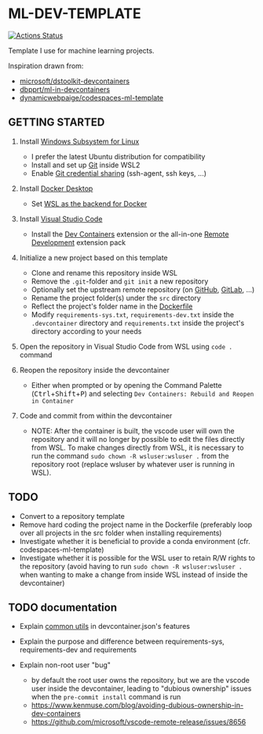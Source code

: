 # ML-DEV-TEMPLATE

[![Actions Status](https://github.com/julianlatest/ml-dev-template/actions/workflows/ci.yml/badge.svg)](https://github.com/julianlatest/ml-dev-template/actions)

 Template I use for machine learning projects.

 Inspiration drawn from:

* [microsoft/dstoolkit-devcontainers](https://github.com/microsoft/dstoolkit-devcontainers/tree/main)
* [dbpprt/ml-in-devcontainers](https://github.com/dbpprt/ml-in-devcontainers/tree/main)
* [dynamicwebpaige/codespaces-ml-template](https://github.com/dynamicwebpaige/codespaces-ml-template/tree/master)

## GETTING STARTED

1. Install [Windows Subsystem for Linux](https://learn.microsoft.com/en-us/windows/wsl/install)

    * I prefer the latest Ubuntu distribution for compatibility
    * Install and set up [Git](https://git-scm.com/) inside WSL2
    * Enable [Git credential sharing](https://code.visualstudio.com/remote/advancedcontainers/sharing-git-credentials) (ssh-agent, ssh keys, ...)

1. Install [Docker Desktop](https://www.docker.com/products/docker-desktop/)

    * Set [WSL as the backend for Docker](https://docs.docker.com/desktop/wsl/)

1. Install [Visual Studio Code](https://code.visualstudio.com/)

    * Install the [Dev Containers](https://marketplace.visualstudio.com/items?itemName=ms-vscode-remote.remote-containers) extension or the all-in-one [Remote Development](https://marketplace.visualstudio.com/items?itemName=ms-vscode-remote.vscode-remote-extensionpack) extension pack

1. Initialize a new project based on this template

    * Clone and rename this repository inside WSL
    * Remove the `.git`-folder and `git init` a new repository
    * Optionally set the upstream remote repository (on [GitHub](https://github.com/), [GitLab](https://gitlab.com/), ...)
    * Rename the project folder(s) under the `src` directory
    * Reflect the project's folder name in the [Dockerfile](https://github.com/julianlatest/ml-dev-template/blob/main/.devcontainer/Dockerfile)
    * Modify `requirements-sys.txt`, `requirements-dev.txt` inside the `.devcontainer` directory and `requirements.txt` inside the project's directory according to your needs

1. Open the repository in Visual Studio Code from WSL using `code .` command

1. Reopen the repository inside the devcontainer

    * Either when prompted or by opening the Command Palette (<kbd>Ctrl</kbd>+<kbd>Shift</kbd>+<kbd>P</kbd>) and selecting `Dev Containers: Rebuild and Reopen in Container`

1. Code and commit from within the devcontainer

    * NOTE: After the container is built, the vscode user will own the repository and it will no longer by possible to edit the files directly from WSL. To make changes directly from WSL, it is necessary to run the command `sudo chown -R wsluser:wsluser .` from the repository root (replace wsluser by whatever user is running in WSL).

## TODO

* Convert to a repository template
* Remove hard coding the project name in the Dockerfile (preferably loop over all projects in the src folder when installing requirements)
* Investigate whether it is beneficial to provide a conda environment (cfr. codespaces-ml-template)
* Investigate whether it is possible for the WSL user to retain R/W rights to the repository (avoid having to run `sudo chown -R wsluser:wsluser .` when wanting to make a change from inside WSL instead of inside the devcontainer)

## TODO documentation

* Explain [common utils](https://github.com/devcontainers/features/tree/main/src/common-utils) in devcontainer.json's features
* Explain the purpose and difference between requirements-sys, requirements-dev and requirements
* Explain non-root user "bug"

  * by default the root user owns the repository, but we are the vscode user inside the devcontainer, leading to "dubious ownership" issues when the `pre-commit install` command is run
  * <https://www.kenmuse.com/blog/avoiding-dubious-ownership-in-dev-containers>
  * <https://github.com/microsoft/vscode-remote-release/issues/8656>
